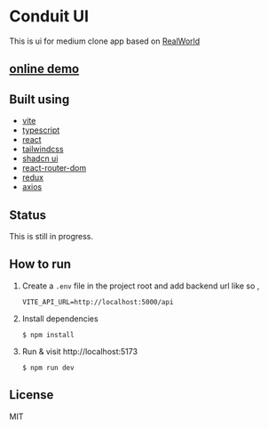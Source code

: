 # Conduit UI

This is ui for medium clone app based on [RealWorld](https://github.com/gothinkster/realworld)

## [online demo](https://conduit-hrishikesh-pethe.netlify.app/)

## Built using

- [vite](https://vitejs.dev/)
- [typescript](https://www.typescriptlang.org/)
- [react](https://react.dev/)
- [tailwindcss](https://tailwindcss.com/)
- [shadcn ui](https://ui.shadcn.com/)
- [react-router-dom](https://reactrouter.com/en/main)
- [redux](https://redux.js.org/)
- [axios](https://axios-http.com/)

## Status

This is still in progress.

## How to run

1. Create a `.env` file in the project root and add backend url like so ,

   ```text
   VITE_API_URL=http://localhost:5000/api
   ```

2. Install dependencies

   ```shell
   $ npm install
   ```

3. Run & visit http://localhost:5173

   ```shell
   $ npm run dev
   ```

## License

MIT
